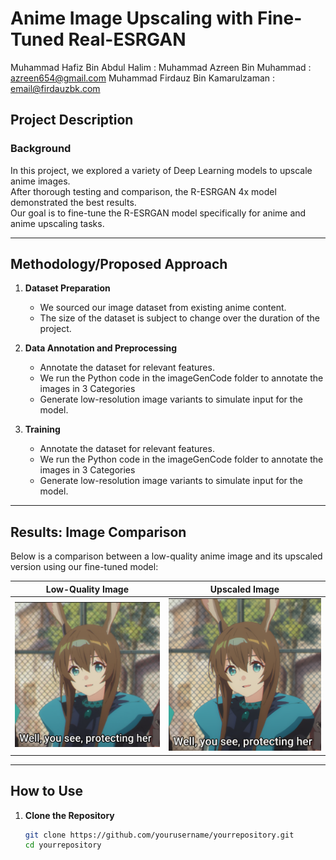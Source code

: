 # Anime Image Upscaling with Fine-Tuned Real-ESRGAN
Muhammad Hafiz Bin Abdul Halim : 
Muhammad Azreen Bin Muhammad : azreen654@gmail.com
Muhammad Firdauz Bin Kamarulzaman : email@firdauzbk.com


## Project Description

### Background  
In this project, we explored a variety of Deep Learning models to upscale anime images.  
After thorough testing and comparison, the R-ESRGAN 4x model demonstrated the best results.  
Our goal is to fine-tune the R-ESRGAN model specifically for anime and anime upscaling tasks.

---

## Methodology/Proposed Approach

1. **Dataset Preparation**  
   - We sourced our image dataset from existing anime content.
   - The size of the dataset is subject to change over the duration of the project.  

2. **Data Annotation and Preprocessing**  
   - Annotate the dataset for relevant features.
   - We run the Python code in the imageGenCode folder to annotate the images in 3 Categories
   - Generate low-resolution image variants to simulate input for the model.
     
3. **Training**  
   - Annotate the dataset for relevant features.
   - We run the Python code in the imageGenCode folder to annotate the images in 3 Categories
   - Generate low-resolution image variants to simulate input for the model.
  



---

## Results: Image Comparison

Below is a comparison between a low-quality anime image and its upscaled version using our fine-tuned model:

| Low-Quality Image                          | Upscaled Image                 |
|--------------------------------------------|--------------------------------|
| <img src="sample_images/Amiya_Original-256x256.png" width="1024"/> | <img src="sample_images/Amiya_Original-Upscaled.png" width="1024"/> |

---


## How to Use

1. **Clone the Repository**  
   ```bash
   git clone https://github.com/yourusername/yourrepository.git
   cd yourrepository
